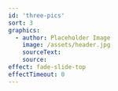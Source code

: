 ```yaml
---
id: 'three-pics'
sort: 3
graphics:
  - author: Placeholder Image
    image: /assets/header.jpg
    sourceText: 
    source: 
effect: fade-slide-top
effectTimeout: 0
---
```

